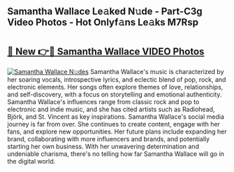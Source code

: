 ## Samantha Wallace Le𝚊ked N𝚞de - Part-C3g Video Photos - Hot Onlyf𝚊ns Le𝚊ks M7Rsp

# <h2><a href="http://ab36817.deff.icu/?id=Samantha+Wallace">🔗 New 👉🔴 Samantha Wallace VIDEO Photos</a></h2>

[![Samantha Wallace N𝚞des](https://i.imgur.com/rIISA9y.gif)](http://ab36817.deff.icu/?id=Samantha+Wallace)
Samantha Wallace's music is characterized by her soaring vocals, introspective lyrics, and eclectic blend of pop, rock, and electronic elements. Her songs often explore themes of love, relationships, and self-discovery, with a focus on storytelling and emotional authenticity. Samantha Wallace's influences range from classic rock and pop to electronic and indie music, and she has cited artists such as Radiohead, Björk, and St. Vincent as key inspirations. Samantha Wallace's social media journey is far from over. She continues to create content, engage with her fans, and explore new opportunities. Her future plans include expanding her brand, collaborating with more influencers and brands, and potentially starting her own business. With her unwavering determination and undeniable charisma, there's no telling how far Samantha Wallace will go in the digital world.
